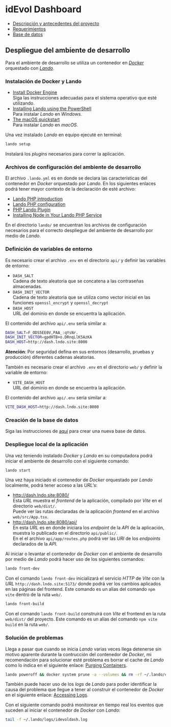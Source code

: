 # idEvol Dashboard

- [Descripción y antecedentes del proyecto](docs/description.md)
- [Requerimientos](docs/requirements.md)
- [Base de datos](docs/database.md)

## Despliegue del ambiente de desarrollo
Para el ambiente de desarrollo se utiliza un contenedor en [_Docker_](https://www.docker.com/) orquestado con [_Lando_](https://docs.lando.dev/getting-started/).

### Instalación de Docker y Lando
- [Install Docker Engine](https://docs.docker.com/engine/install/)\
  Siga las instrucciones adecuadas para el sistema operativo que esté utilizando.
- [Installing Lando using the PowerShell](https://docs.lando.dev/install/windows.html)\
  Para instalar _Lando_ en _Windows_.
- [The macOS quickstart](https://docs.lando.dev/install/macos.html)\
  Para instalar _Lando_ en _macOS_.

Una vez instalado _Lando_ en equipo ejecuté en terminal:
```bash
lando setup
```
Instalará los _plugins_ necesarios para correr la aplicación.

### Archivos de configuración del ambiente de desarrollo
El archivo `.lando.yml` es en donde se declara las características del contenedor en _Docker_ orquestado por _Lando_. En los siguientes enlaces podrá tener mayor contexto de la declaración de esté archivo:

- [Lando PHP introduction](https://docs.lando.dev/plugins/php/)
- [Lando PHP configuration](https://docs.lando.dev/plugins/php/config.html)
- [PHP Lando Plugin](https://github.com/lando/php?tab=readme-ov-file#php-lando-plugin)
- [Installing Node in Your Lando PHP Service](https://github.com/lando/php/blob/main/docs/guides/installing-node.md#installing-node-in-your-lando-php-service)

En el directorio `lando/` se encuentran los archivos de configuración necesarios para el correcto despliegue del ambiente de desarrollo por medio de _Lando_.

### Definición de variables de entorno
Es necesario crear el archivo `.env` en el directorio `api/` y definir las variables de entorno:
- `DASH_SALT`\
  Cadena de texto aleatoria que se concatena a las contraseñas almacenadas.
- `DASH_INIT_VECTOR`\
  Cadena de texto aleatoria que se utiliza como vector inicial en las funciones `openssl_encrypt` y `openssl_decrypt`
- `DASH_HOST`\
  URL del dominio en donde se encuentra la aplicación.

El contenido del archivo `api/.env` sería similar a:
```bash
DASH_SALT=F_ODS5EE0V,PAA_:qYsNr.
DASH_INIT_VECTOR=gpdHTB+o.DRnqLlK5AzKA
DASH_HOST=http://dash.lndo.site:8000
```
**Atención**: Por seguridad defina en sus entornos (desarrollo, pruebas y producción) diferentes cadenas aleatorias.

También es necesario crear el archivo `.env` en el directorio `web/` y definir la variable de entorno:
- `VITE_DASH_HOST`\
  URL del dominio en donde se encuentra la aplicación.

El contenido del archivo `api/.env` sería similar a:
```bash
VITE_DASH_HOST=http://dash.lndo.site:8000
```

### Creación de la base de datos
Siga las instrucciones de [aquí](docs/database.md) para crear una nueva base de datos.

### Despliegue local de la aplicación 
Una vez teniendo instalado _Docker_ y _Lando_ en su computadora podrá iniciar el ambiente de desarrollo con el siguiente comando:
```bash
lando start
```

Una vez haya iniciado el contenedor de _Docker_ orquestado por _Lando_ localmente, podrá tener acceso a las _URL's_:
- http://dash.lndo.site:8080/ \
  Esta _URL_ muestra el _frontend_ de la aplicación, compilado por _Vite_ en el directorio `web/dist/`.\
  Puede ver las rutas declaradas de la aplicación _frontend_ en el archivo `web/src/App.tsx`.
- http://dash.lndo.site:8080/api/ \
  En esta _URL_ es en donde iniciara los _endpoint_ de la _API_ de la aplicación, muestra lo publicado en el directorio `api/public/`.\
  En el el archivo `api/app/routes.php` podrá ver las _URI_ de los _endpoints_ declarados de la _API_.

Al iniciar o levantar el contenedor de _Docker_ con el ambiente de desarrollo por medio de _Lando_ podrá hacer uso de los siguientes comandos:

```bash
lando front-dev
```
Con el comando `lando front-dev` inicializará el servicio _HTTP_ de _Vite_ con la _URL_ `http://dash.lndo.site:5173/` donde podrá ver los cambios aplicados en las páginas del frontend. Este comando es un alias del comando `npm vite` dentro de la ruta `web/`.

```bash
lando front-build
```
Con el comando `lando front-build` construirá con _Vite_ el frontend en la ruta `web/dist/` del proyecto. Este comando es un alias del comando `npm vite build` en la ruta `web/`.

### Solución de problemas
Llega a pasar que cuando se inicia _Lando_ varias veces llega detenerse sin motivo aparente durante la contrucción del contenedor de _Docker_, mi recomendación para solucionar esté problema es borrar el cache de _Lando_ como lo indica en el siguiente enlace: [Purging Containers](https://docs.lando.dev/help/purging-containers.html).
```bash
lando poweroff && docker system prune -a --volumes && rm -rf ~/.lando/cache
```
También puede hacer uso de los _logs_ de _Lando_ para poder identificar la causa del problema que llegue a tener al construir el contenedor de _Docker_ en el siguiente enlace: [Accessing Logs](https://docs.lando.dev/help/logs.html).

Con el siguiente comando podrá monitorear en tiempo real los eventos que suceden al iniciar el contenedor de _Docker_ con _Lando_:
```bash
tail -f ~/.lando/logs/idevoldash.log
```
